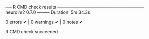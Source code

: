 ── R CMD check results ──────────────────────────── neuroim2 0.7.0 ────
Duration: 5m 34.3s

0 errors ✔ | 0 warnings ✔ | 0 notes ✔

R CMD check succeeded

